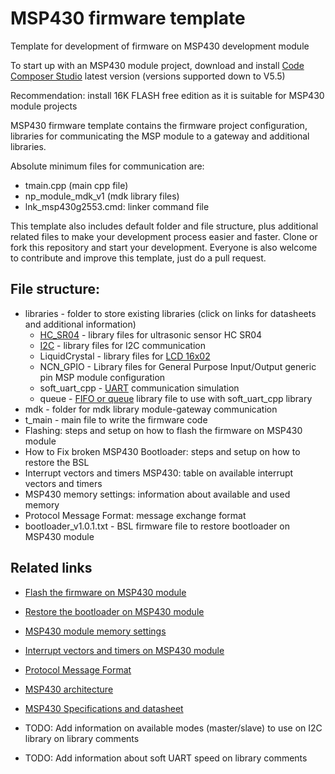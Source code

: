# MSP430 firmware template
Template for development of firmware on MSP430 development module

To start up with an MSP430 module project, download and install [Code Composer Studio](http://processors.wiki.ti.com/index.php/Download_CCS) latest version (versions supported down to V5.5)

Recommendation: install 16K FLASH free edition as it is suitable for MSP430 module projects

MSP430 firmware template contains the firmware project configuration, libraries for communicating the MSP module to a gateway and additional libraries.

Absolute minimum files for communication are:

- tmain.cpp (main cpp file)
- np_module_mdk_v1 (mdk library files)
- lnk_msp430g2553.cmd: linker command file

This template also includes default folder and file structure, plus additional related files to make your development process easier and faster. Clone or fork this repository and start your development. Everyone is also welcome to contribute and improve this template, just do a pull request.

## File structure:

- libraries - folder to store existing libraries (click on links for datasheets and additional information)
    - [HC_SR04](https://cdn.sparkfun.com/datasheets/Sensors/Proximity/HCSR04.pdf) - library files for ultrasonic sensor HC SR04
    - [I2C](https://learn.sparkfun.com/tutorials/i2c) - library files for I2C communication
    - LiquidCrystal - library files for [LCD 16x02](https://www.sparkfun.com/datasheets/LCD/ADM1602K-NSW-FBS-3.3v.pdf)
    - NCN_GPIO - Library files for General Purpose Input/Output generic pin MSP module configuration
    - soft_uart_cpp - [UART](http://www.simplyembedded.org/tutorials/msp430-uart/) communication simulation
    - queue - [FIFO or queue](http://www.simplyembedded.org/tutorials/interrupt-free-ring-buffer/) library file to use with soft_uart_cpp library
- mdk - folder for mdk library module-gateway communication
- t_main - main file to write the firmware code
- Flashing: steps and setup on how to flash the firmware on MSP430 module
- How to Fix broken MSP430 Bootloader: steps and setup on how to restore the BSL 
- Interrupt vectors and timers MSP430: table on available interrupt vectors and timers 
- MSP430 memory settings: information about available and used memory
- Protocol Message Format: message exchange format 
- bootloader_v1.0.1.txt - BSL firmware file to restore bootloader on MSP430 module

## Related links 
- [Flash the firmware on MSP430 module](https://github.com/nexpaq/msp430-firmware-template/blob/master/Flashing.md)
- [Restore the bootloader on MSP430 module](https://github.com/nexpaq/msp430-firmware-template/blob/master/restorebootloader.md)
- [MSP430 module memory settings](https://github.com/nexpaq/msp430-firmware-template/blob/master/MSP430%20memory%20settings%20.md) 
- [Interrupt vectors and timers on MSP430 module](https://github.com/nexpaq/msp430-firmware-template/blob/master/Interrupt%20vectors%20and%20timers%20msp430.md)
- [Protocol Message Format](https://github.com/nexpaq/msp430-firmware-template/blob/master/Protocol%20Message%20Format.md)
- [MSP430 architecture](http://www.simplyembedded.org/tutorials/msp430-architecture/)
- [MSP430 Specifications and datasheet](http://www.ti.com/lit/ds/symlink/msp430g2253.pdf)

- TODO: Add information on available modes (master/slave) to use on I2C library on library comments
- TODO: Add information about soft UART speed on library comments 
